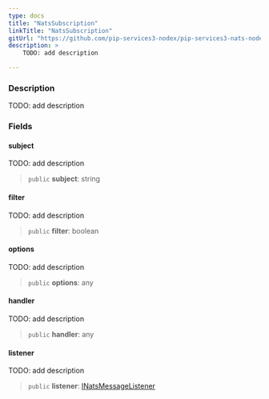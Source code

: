 ```yaml
---
type: docs
title: "NatsSubscription"
linkTitle: "NatsSubscription"
gitUrl: "https://github.com/pip-services3-nodex/pip-services3-nats-nodex"
description: >
    TODO: add description

---
```


### Description

TODO: add description


### Fields

<span class="hide-title-link">

#### subject
TODO: add description
> `public` **subject**: string
#### filter
TODO: add description
> `public` **filter**: boolean
#### options
TODO: add description
> `public` **options**: any
#### handler
TODO: add description
> `public` **handler**: any
#### listener
TODO: add description
> `public` **listener**: [INatsMessageListener](../inats_message_listener)

</span>